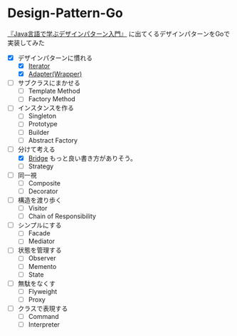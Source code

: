 # Design-Pattern-Go
[『Java言語で学ぶデザインパターン入門』](https://www.amazon.co.jp/%E5%A2%97%E8%A3%9C%E6%94%B9%E8%A8%82%E7%89%88Java%E8%A8%80%E8%AA%9E%E3%81%A7%E5%AD%A6%E3%81%B6%E3%83%87%E3%82%B6%E3%82%A4%E3%83%B3%E3%83%91%E3%82%BF%E3%83%BC%E3%83%B3%E5%85%A5%E9%96%80-%E7%B5%90%E5%9F%8E-%E6%B5%A9/dp/4797327030) に出てくるデザインパターンをGoで実装してみた

- [x] デザインパターンに慣れる
  - [x] [Iterator](./Iterator)
  - [x] [Adapter(Wrapper)](./Adapter)
- [ ] サブクラスにまかせる
  - [ ] Template Method
  - [ ] Factory Method
- [ ] インスタンスを作る
  - [ ] Singleton
  - [ ] Prototype
  - [ ] Builder
  - [ ] Abstract Factory
- [ ] 分けて考える
  - [x] [Bridge](./Bridge) もっと良い書き方がありそう。
  - [ ] Strategy
- [ ] 同一視
  - [ ] Composite
  - [ ] Decorator
- [ ] 構造を渡り歩く
  - [ ] Visitor
  - [ ] Chain of Responsibility
- [ ] シンプルにする
  - [ ] Facade
  - [ ] Mediator
- [ ] 状態を管理する
  - [ ] Observer
  - [ ] Memento
  - [ ] State
- [ ] 無駄をなくす
  - [ ] Flyweight
  - [ ] Proxy
- [ ] クラスで表現する
  - [ ] Command
  - [ ] Interpreter
